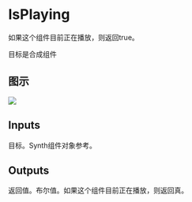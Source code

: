 # IsPlaying

如果这个组件目前正在播放，则返回true。

目标是合成组件

## 图示

![]($-20221218-21064320.png)

## Inputs

目标。Synth组件对象参考。  

## Outputs

返回值。布尔值。如果这个组件目前正在播放，则返回真。

